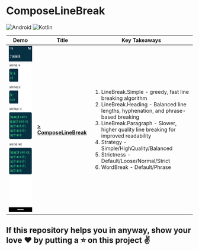# ComposeLineBreak

![Android](https://img.shields.io/badge/Android-3DDC84?style=for-the-badge&logo=android&logoColor=white)
![Kotlin](https://img.shields.io/badge/kotlin-%237F52FF.svg?style=for-the-badge&logo=kotlin&logoColor=white)


| Demo | Title | Key Takeaways |
| ---- | --- | --- |
| <img src="/Screenshots/ComposeLineBreak.png" width="220" height="450"/> | **[> ComposeLineBreak](ComposeLineBreak/)** | <ol><li>LineBreak.Simple - greedy, fast line breaking algorithm</li><li>LineBreak.Heading - Balanced line lengths, hyphenation, and phrase-based breaking</li><li>LineBreak.Paragraph - Slower, higher quality line breaking for improved readability</li><li>Strategy - Simple/HighQuality/Balanced</li><li>Strictness - Default/Loose/Normal/Strict</li><li>WordBreak - Default/Phrase</li></ol> |


## If this repository helps you in anyway, show your love :heart: by putting a :star: on this project :v:
